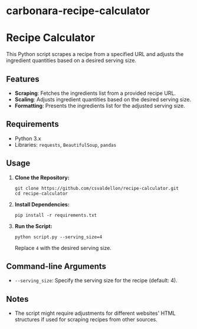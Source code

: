 # carbonara-recipe-calculator

# Recipe Calculator

This Python script scrapes a recipe from a specified URL and adjusts the ingredient quantities based on a desired serving size.

## Features

- **Scraping**: Fetches the ingredients list from a provided recipe URL.
- **Scaling**: Adjusts ingredient quantities based on the desired serving size.
- **Formatting**: Presents the ingredients list for the adjusted serving size.

## Requirements

- Python 3.x
- Libraries: `requests`, `BeautifulSoup`, `pandas`

## Usage

1. **Clone the Repository:**

    ```
    git clone https://github.com/csvaldellon/recipe-calculator.git
    cd recipe-calculator
    ```

2. **Install Dependencies:**

    ```
    pip install -r requirements.txt
    ```

3. **Run the Script:**

    ```
    python script.py --serving_size=4
    ```

    Replace `4` with the desired serving size.

## Command-line Arguments

- `--serving_size`: Specify the serving size for the recipe (default: 4).

## Notes

- The script might require adjustments for different websites' HTML structures if used for scraping recipes from other sources.
